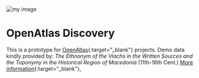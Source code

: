 ![my image](/OpenAtlas_Logo.svg)

# OpenAtlas Discovery

This is a prototype for [OpenAtlas](https://openatlas.eu/){:target="_blank"} projects. Demo data kindly provided by: *The Ethnonym of the Vlachs in the Written Sources and the Toponymy in the Historical Region of Macedonia* (11th-16th Cent.) [More information](http://dpp.oeaw.ac.at/index.php?seite=CaseStudies&amp;submenu=skopje){:target="_blank"},
